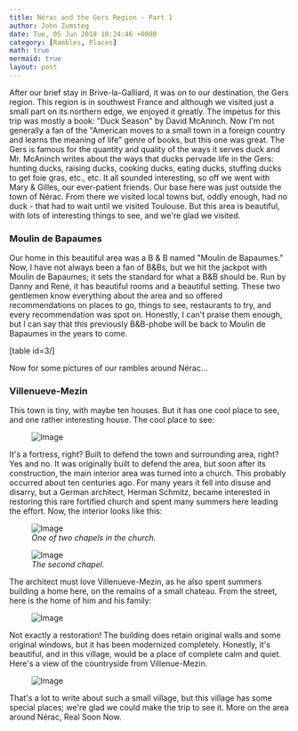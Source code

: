 ```yaml
---
title: Nérac and the Gers Region - Part 1
author: John Zumsteg
date: Tue, 05 Jun 2018 10:24:46 +0000
category: [Rambles, Places]
math: true
mermaid: true
layout: post
---
```

After our brief stay in Brive-la-Galliard, it was on to our destination, the Gers region. This region is in southwest France and although we visited just a small part on its northern edge, we enjoyed it greatly.
The impetus for this trip was mostly a book: "Duck Season" by David McAninch. Now I'm not generally a fan of the "American moves to a small town in a foreign country and learns the meaning of life" genre of books, but this one was great. The Gers is famous for the quantity and quality of the ways it serves duck and Mr. McAninch writes about the ways that ducks pervade life in the Gers: hunting ducks, raising ducks, cooking ducks, eating ducks, stuffing ducks to get foie gras, etc., etc. It all sounded interesting, so off we went with Mary &amp; Gilles, our ever-patient friends.
Our base here was just outside the town of Nérac. From there we visited local towns but, oddly enough, had no duck - that had to wait until we visited Toulouse. But this area is beautiful, with lots of interesting things to see, and we're glad we visited.

<h3 class="entry_title">Moulin de Bapaumes</h3>
Our home in this beautiful area was a B &amp; B named "Moulin de Bapaumes." Now, I have not always been a fan of B&amp;Bs, but we hit the jackpot with Moulin de Bapaumes; it sets the standard for what a B&amp;B should be. Run by Danny and René, it has beautiful rooms and a beautiful setting. These two gentlemen know everything about the area and so offered recommendations on places to go, things to see, restaurants to try, and every recommendation was spot on. Honestly, I can't praise them enough, but I can say that this previously B&amp;B-phobe will be back to Moulin de Bapaumes in the years to come.

[table id=3/]

Now for some pictures of our rambles around Nérac...
<h3 class="entry_title">Villenueve-Mezin</h3>
This town is tiny, with maybe ten houses. But it has one cool place to see, and one rather interesting house. The cool place to see:
<figure class = "landscape">
	<img src="{{"/assets/images/2018/06/DSC06478.jpg" | prepend: site.baseurl | prepend: site.url }}" alt="Image" />
	<figcaption></figcaption>
</figure>


It's a fortress, right? Built to defend the town and surrounding area, right? Yes and no. It was originally built to defend the area, but soon after its construction, the main interior area was turned into a church. This probably occurred about ten centuries ago. For many years it fell into disuse and disarry, but a German architect, Herman Schmitz, became interested in restoring this rare fortified church and spent many summers here leading the effort. Now, the interior looks like this:

<figure class = "portrait">
	<img src="{{"/assets/images/2018/06/DSC06475.jpg" | prepend: site.baseurl | prepend: site.url }}" alt="Image" />
	<figcaption><em>One of two chapels in the church.</em></figcaption>
</figure>



<figure class = "portrait">
	<img src="{{"/assets/images/2018/06/DSC06474.jpg" | prepend: site.baseurl | prepend: site.url }}" alt="Image" />
	<figcaption><em>The second chapel.</em></figcaption>
</figure>



The architect must love Villenueve-Mezin, as he also spent summers building a home here, on the remains of a small chateau. From the street, here is the home of him and his family:
<figure class = "landscape">
	<img src="{{"/assets/images/2018/06/DSC06481.jpg" | prepend: site.baseurl | prepend: site.url }}" alt="Image" />
	<figcaption></figcaption>
</figure>


Not exactly a restoration! The building does retain original walls and some original windows, but it has been modernized completely. Honestly, it's beautiful, and in this village, would be a place of complete calm and quiet. Here's a view of the countryside from Villenue-Mezin.
<figure class = "landscape">
	<img src="{{"/assets/images/2018/06/DSC06480.jpg" | prepend: site.baseurl | prepend: site.url }}" alt="Image" />
	<figcaption></figcaption>
</figure>


That's a lot to write about such a small village, but this village has some special places; we're glad we could make the trip to see it.
More on the area around Nérac, Real Soon Now.
